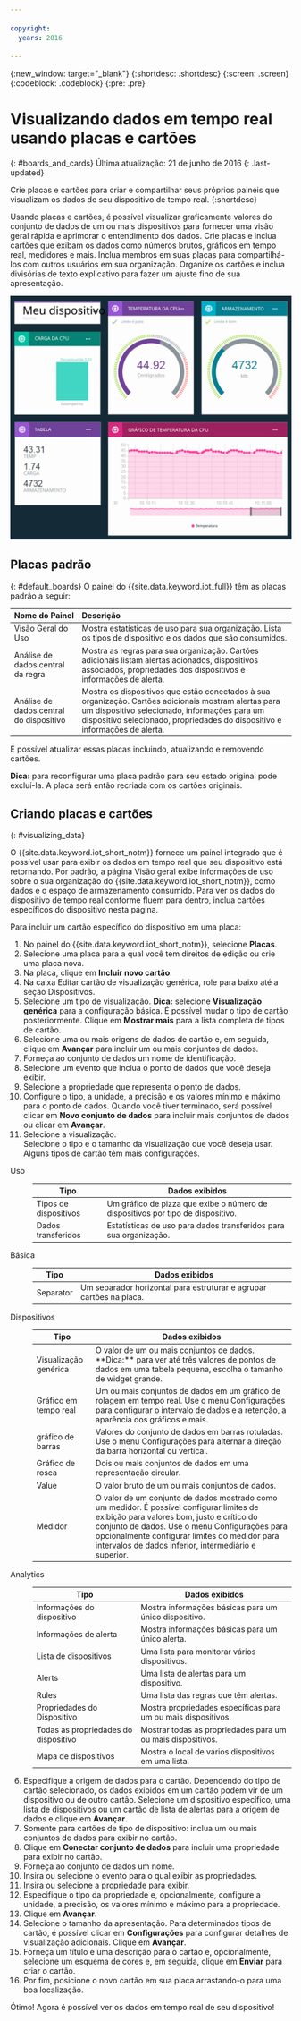 ```yaml
---

copyright:
  years: 2016

---
```


{:new_window: target="\_blank"}
{:shortdesc: .shortdesc}
{:screen: .screen}
{:codeblock: .codeblock}
{:pre: .pre}

# Visualizando dados em tempo real usando placas e cartões
{: #boards_and_cards}
Última atualização: 21 de junho de 2016
{: .last-updated}

Crie placas e cartões para criar e compartilhar seus próprios painéis que visualizam os dados de seu dispositivo de tempo real.
{:shortdesc}

Usando placas e cartões, é possível visualizar graficamente valores do conjunto de dados de um ou mais dispositivos para fornecer uma visão geral rápida e aprimorar o entendimento dos dados. Crie placas e inclua cartões que exibam os dados como números brutos, gráficos em tempo real, medidores e mais. Inclua membros em suas placas para compartilhá-los com outros usuários em sua organização. Organize os cartões e inclua divisórias de texto explicativo para fazer um ajuste fino de sua apresentação.  

![Mostrando dados em tempo real com cartões.](images/boards_and_cards.svg "Mostrando dados em tempo real com cartões.")

## Placas padrão
{: #default_boards}
O painel do {{site.data.keyword.iot_full}} têm as placas padrão a seguir:

|Nome do Painel | Descrição |  
|:---|:---|  
|Visão Geral do Uso  | Mostra estatísticas de uso para sua organização. Lista os tipos de dispositivo e os dados que são consumidos.
|Análise de dados central da regra | Mostra as regras para sua organização. Cartões adicionais listam alertas acionados, dispositivos associados, propriedades dos dispositivos e informações de alerta. |  
|Análise de dados central do dispositivo | Mostra os dispositivos que estão conectados à sua organização. Cartões adicionais mostram alertas para um dispositivo selecionado, informações para um dispositivo selecionado, propriedades do dispositivo e informações de alerta. |

É possível atualizar essas placas incluindo, atualizando e removendo cartões.

**Dica:** para reconfigurar uma placa padrão para seu estado original pode excluí-la. A placa será então recriada com os cartões originais.

## Criando placas e cartões
{: #visualizing_data}

O {{site.data.keyword.iot_short_notm}} fornece um painel integrado que é possível usar para exibir os dados em tempo real que seu dispositivo está retornando. Por padrão, a página Visão geral exibe informações de uso sobre o sua organização do {{site.data.keyword.iot_short_notm}}, como dados e o espaço de armazenamento consumido. Para ver os dados do dispositivo de tempo real conforme fluem para dentro, inclua cartões específicos do dispositivo nesta página.

Para incluir um cartão específico do dispositivo em uma placa:
1. No painel do {{site.data.keyword.iot_short_notm}}, selecione **Placas**.
2. Selecione uma placa para a qual você tem direitos de edição ou crie uma placa nova.
3. Na placa, clique em **Incluir novo cartão**.
2. Na caixa Editar cartão de visualização genérica, role para baixo até a seção Dispositivos.
3. Selecione um tipo de visualização.
**Dica:** selecione **Visualização genérica** para a configuração básica. É possível mudar o tipo de cartão posteriormente.
Clique em **Mostrar mais** para a lista completa de tipos de cartão.
4.	Selecione uma ou mais origens de dados de cartão e, em seguida, clique em **Avançar** para incluir um ou mais conjuntos de dados.
 1.	Forneça ao conjunto de dados um nome de identificação.
 2. Selecione um evento que inclua o ponto de dados que você deseja exibir.
 3.	Selecione a propriedade que representa o ponto de dados.
 4.	Configure o tipo, a unidade, a precisão e os valores mínimo e máximo para o ponto de dados.
 Quando você tiver terminado, será possível clicar em **Novo conjunto de dados** para incluir mais conjuntos de dados ou clicar em **Avançar**.
5.	Selecione a visualização.  
Selecione o tipo e o tamanho da visualização que você deseja usar. Alguns tipos de cartão têm mais configurações.
<dl>
<dt>Uso</dt>
<dd>
<table>
<thead>
<tr>
<th>Tipo</th>
<th>Dados exibidos</th>
</tr>
</thead>
<tbody>
<tr>
<td>Tipos de dispositivos</td>
<td>Um gráfico de pizza que exibe o número de dispositivos por tipo de dispositivo.</td>
</tr><tr>
<td>Dados transferidos</td>
<td>Estatísticas de uso para dados transferidos para sua organização.</td>
</tr>
</tbody>
</table>
</dd>
<dt>Básica</dt>
<dd>
<table>
<thead>
<tr>
<th>Tipo</th>
<th>Dados exibidos</th>
</tr>
</thead>
<tbody>
<tr>
<td>Separator</td>
<td>Um separador horizontal para estruturar e agrupar cartões na placa.</td>
</tr>
</tbody>
</table>
</dd>
<dt>Dispositivos</dt>
<dd><table>
<thead>
<tr>
<th>Tipo</th>
<th>Dados exibidos</th>
</tr>
</thead>
<tbody>
<tr>
<td>Visualização genérica</td>
<td>O valor de um ou mais conjuntos de dados. </br>**Dica:** para ver até três valores de pontos de dados em uma tabela pequena, escolha o tamanho de widget grande. </td>
</tr>
<tr>
<td>Gráfico em tempo real</td>
<td>Um ou mais conjuntos de dados em um gráfico de rolagem em tempo real. Use o menu Configurações para configurar o intervalo de dados e a retenção, a aparência dos gráficos e mais. </td>
</tr>
<tr>
<td>gráfico de barras</td>
<td>Valores do conjunto de dados em barras rotuladas. Use o menu Configurações para alternar a direção da barra horizontal ou vertical.</td>
</tr>
<tr>
<td>Gráfico de rosca</td>
<td>Dois ou mais conjuntos de dados em uma representação circular.</td>
</tr>
<tr>
<td>Value</td>
<td>O valor bruto de um ou mais conjuntos de dados.</td>
</tr>
<tr>
<td>Medidor</td>
<td>O valor de um conjunto de dados mostrado como um medidor. É possível configurar limites de exibição para valores bom, justo e crítico do conjunto de dados. Use o menu Configurações para opcionalmente configurar limites do medidor para intervalos de dados inferior, intermediário e superior. </td>
</tr>
</tbody>
</table>
</dd>
<dt>Analytics</dt>
<dd>
<table>
<thead>
<tr>
<th>Tipo</th>
<th>Dados exibidos</th>
</tr>
</thead>
<tbody>
<tr>
<td>Informações do dispositivo</td>
<td>Mostra informações básicas para um único dispositivo.</td>
</tr>
<tr>
<td>Informações de alerta</td>
<td>Mostra informações básicas para um único alerta.</td>
</tr>
<tr>
<td>Lista de dispositivos</td>
<td>Uma lista para monitorar vários dispositivos.</td>
</tr>
<tr>
<td>Alerts</td>
<td>Uma lista de alertas para um dispositivo.</td>
</tr>
<tr>
<td>Rules</td>
<td>Uma lista das regras que têm alertas.</td>
</tr>
<tr>
<td>Propriedades do Dispositivo</td>
<td>Mostra propriedades específicas para um ou mais dispositivos.</td>
</tr>
<tr>
<td>Todas as propriedades do dispositivo</td>
<td>Mostrar todas as propriedades para um ou mais dispositivos.</td>
</tr>
<tr>
<td>Mapa de dispositivos</td>
<td>Mostra o local de vários dispositivos em uma lista.</td>
</tr>
</tbody>
</table>
</dd>
</dl>

6. Especifique a origem de dados para o cartão.
Dependendo do tipo de cartão selecionado, os dados exibidos em um cartão podem vir de um dispositivo ou de outro cartão. Selecione um dispositivo específico, uma lista de dispositivos ou um cartão de lista de alertas para a origem de dados e clique em **Avançar**.
7. Somente para cartões de tipo de dispositivo: inclua um ou mais conjuntos de dados para exibir no cartão.   
 1. Clique em **Conectar conjunto de dados** para incluir uma propriedade para exibir no cartão.
 2. Forneça ao conjunto de dados um nome.
 3. Insira ou selecione o evento para o qual exibir as propriedades.
 4. Insira ou selecione a propriedade para exibir.
 5. Especifique o tipo da propriedade e, opcionalmente, configure a unidade, a precisão, os valores mínimo e máximo para a propriedade.  
 6. Clique em **Avançar**.
7. Selecione o tamanho da apresentação.
Para determinados tipos de cartão, é possível clicar em **Configurações** para configurar detalhes de visualização adicionais. Clique em **Avançar**.
7. Forneça um título e uma descrição para o cartão e, opcionalmente, selecione um esquema de cores e, em seguida, clique em **Enviar** para criar o cartão.
7.	Por fim, posicione o novo cartão em sua placa arrastando-o para uma boa localização.  

Ótimo! Agora é possível ver os dados em tempo real de seu dispositivo!
